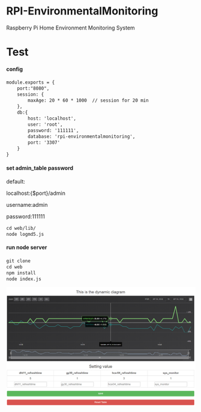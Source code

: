 # RPI-EnvironmentalMonitoring
Raspberry Pi Home Environment Monitoring System

Test
=======


#### config
```
module.exports = {
    port:"8080",
    session: {
        maxAge: 20 * 60 * 1000  // session for 20 min
    },
    db:{
        host: 'localhost',
        user: 'root',
        password: '111111',
        database: 'rpi-environmentalmonitoring',
        port: '3307'
    }
}
```
#### set admin_table password
default:

localhost:{$port}/admin

username:admin

password:111111
```
cd web/lib/
node logmd5.js
```

#### run node server
```
git clone
cd web
npm install
node index.js
```

![test](https://raw.githubusercontent.com/Jancgk/RPI-EnvironmentalMonitoring/master/value.png)
